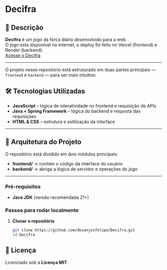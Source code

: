 # Decifra

## 📌 Descrição

**Decifra** é um jogo da forca diário desenvolvido para a web.  
O jogo esta disponivel na internet, o deploy foi feito no Vercel (frontend) e Render (backend).  
[Acesse o Decifra](https://decifraa.vercel.app)

---

O projeto nesse repositório está estruturado em duas partes principais — `frontend` e `backend` — para ser mais intuitivo.

## 🛠 Tecnologias Utilizadas

- **JavaScript** – lógica de interatividade no frontend e requisição de APIs
- **Java + Spring Framework** – lógica do backend e resposta das requisições
- **HTML & CSS** – estrutura e estilização da interface

---

## 📂 Arquitetura do Projeto

O repositório está dividido em dois módulos principais:

- **frontend/** → contém o código da interface do usuário
- **backend/** → abriga a lógica de servidor e operações do jogo

---

### Pré-requisitos

- **Java JDK** (versão recomendada 21+)

### Passos para rodar localmente

1. **Clonar o repositório**
   ```bash
   git clone https://github.com/dosanjosfelipe/Decifra.git
   cd Decifra
   ```

## 📜 Licença

Licenciado sob a **Licença MIT**.
